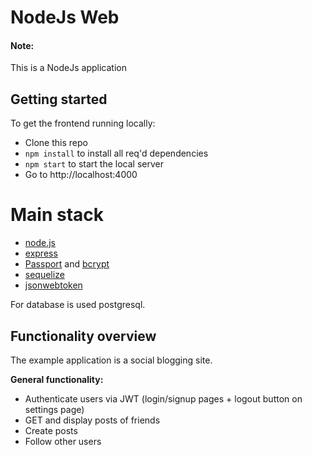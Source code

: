 # NodeJs Web

<div><strong><h4>Note:</h4></strong> This is a NodeJs application </div>

## Getting started

To get the frontend running locally:

- Clone this repo
- `npm install` to install all req'd dependencies
- `npm start` to start the local server
-  Go to http://localhost:4000

# Main stack #

* [node.js](http://nodejs.org)
* [express](http://expressjs.com)
* [Passport](http://passportjs.org) and [bcrypt](https://github.com/ncb000gt/node.bcrypt.js/)
* [sequelize](http://docs.sequelizejs.com/)
* [jsonwebtoken](https://www.npmjs.com/package/jsonwebtoken)

For database is used postgresql.
 
## Functionality overview

The example application is a social blogging site.

**General functionality:**

- Authenticate users via JWT (login/signup pages + logout button on settings page)
- GET and display posts of friends
- Create posts
- Follow other users

